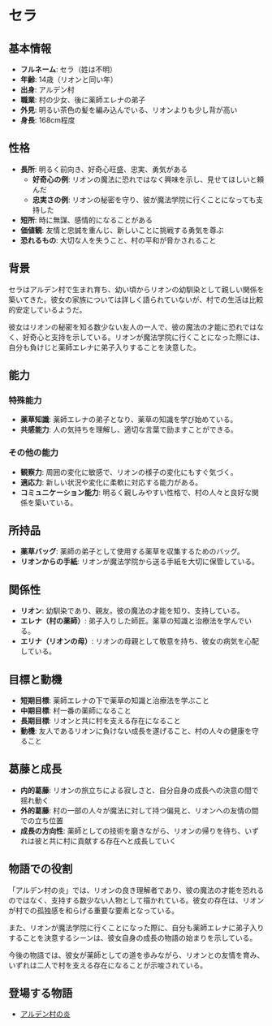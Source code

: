 # セラ

## 基本情報

- **フルネーム**: セラ（姓は不明）
- **年齢**: 14歳（リオンと同い年）
- **出身**: アルデン村
- **職業**: 村の少女、後に薬師エレナの弟子
- **外見**: 明るい茶色の髪を編み込んでいる、リオンよりも少し背が高い
- **身長**: 168cm程度

## 性格

- **長所**: 明るく前向き、好奇心旺盛、忠実、勇気がある
  - **好奇心の例**: リオンの魔法に恐れではなく興味を示し、見せてほしいと頼んだ
  - **忠実さの例**: リオンの秘密を守り、彼が魔法学院に行くことになっても支持した
- **短所**: 時に無謀、感情的になることがある
- **価値観**: 友情と忠誠を重んじ、新しいことに挑戦する勇気を尊ぶ
- **恐れるもの**: 大切な人を失うこと、村の平和が脅かされること

## 背景

セラはアルデン村で生まれ育ち、幼い頃からリオンの幼馴染として親しい関係を築いてきた。彼女の家族については詳しく語られていないが、村での生活は比較的安定しているようだ。

彼女はリオンの秘密を知る数少ない友人の一人で、彼の魔法の才能に恐れではなく、好奇心と支持を示している。リオンが魔法学院に行くことになった際には、自分も負けじと薬師エレナに弟子入りすることを決意した。

## 能力

### 特殊能力

- **薬草知識**: 薬師エレナの弟子となり、薬草の知識を学び始めている。
- **共感能力**: 人の気持ちを理解し、適切な言葉で励ますことができる。

### その他の能力

- **観察力**: 周囲の変化に敏感で、リオンの様子の変化にもすぐ気づく。
- **適応力**: 新しい状況や変化に柔軟に対応する能力がある。
- **コミュニケーション能力**: 明るく親しみやすい性格で、村の人々と良好な関係を築いている。

## 所持品

- **薬草バッグ**: 薬師の弟子として使用する薬草を収集するためのバッグ。
- **リオンからの手紙**: リオンが魔法学院から送る手紙を大切に保管している。

## 関係性

- **リオン**: 幼馴染であり、親友。彼の魔法の才能を知り、支持している。
- **エレナ（村の薬師）**: 弟子入りした師匠。薬草の知識と治療法を学んでいる。
- **エリナ（リオンの母）**: リオンの母親として敬意を持ち、彼女の病気を心配している。

## 目標と動機

- **短期目標**: 薬師エレナの下で薬草の知識と治療法を学ぶこと
- **中期目標**: 村一番の薬師になること
- **長期目標**: リオンと共に村を支える存在になること
- **動機**: 友人であるリオンに負けない成長を遂げること、村の人々の健康を守ること

## 葛藤と成長

- **内的葛藤**: リオンの旅立ちによる寂しさと、自分自身の成長への決意の間で揺れ動く
- **外的葛藤**: 村の一部の人々が魔法に対して持つ偏見と、リオンへの友情の間での立ち位置
- **成長の方向性**: 薬師としての技術を磨きながら、リオンの帰りを待ち、いずれは彼と共に村に貢献する存在へと成長していく

## 物語での役割

「アルデン村の炎」では、リオンの良き理解者であり、彼の魔法の才能を恐れるのではなく、支持する数少ない人物として描かれている。彼女の存在は、リオンが村での孤独感を和らげる重要な要素となっている。

また、リオンが魔法学院に行くことになった際に、自分も薬師エレナに弟子入りすることを決意するシーンは、彼女自身の成長の物語の始まりを示している。

今後の物語では、彼女が薬師としての道を歩みながら、リオンとの友情を育み、いずれは二人で村を支える存在になることが示唆されている。

## 登場する物語

- [アルデン村の炎](/stories/origins/alden_village_flame.md)